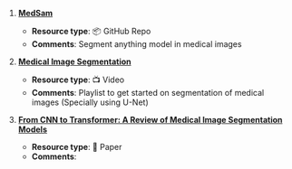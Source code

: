 1. [**MedSam**](https://github.com/bowang-lab/MedSAM)
	- **Resource type**:  📦 GitHub Repo
	- **Comments**: Segment anything model in medical images

2. [**Medical Image Segmentation**](https://www.youtube.com/playlist?list=PLHYn9gDxQOpiRj0EW7KTKHv5fXdTT4dwx)
	- **Resource type**:  📺 Video
	- **Comments**: Playlist to get started on segmentation of medical images (Specially using U-Net)
	
3. [**From CNN to Transformer: A Review of Medical Image Segmentation Models**](https://arxiv.org/pdf/2308.05305.pdf#:~:text=Several%20deep%20learning%20models%20have,%2C%20TransUNet%20and%20Swin%2DUnet.&text=U%2DNet%20is%20one%20of,medical%20image%20seg%2D%20mentation%20models.)
	- **Resource type**: 🔬 Paper
	- **Comments**: 
